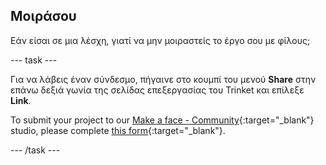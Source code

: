 ## Μοιράσου

Εάν είσαι σε μια λέσχη, γιατί να μην μοιραστείς το έργο σου με φίλους;

--- task ---

Για να λάβεις έναν σύνδεσμο, πήγαινε στο κουμπί του μενού **Share** στην επάνω δεξιά γωνία της σελίδας επεξεργασίας του Trinket και επίλεξε **Link**.

To submit your project to our [Make a face - Community](https://wke.lt/w/s/8sVH4f){:target="_blank"} studio, please complete [this form](https://form.raspberrypi.org/f/community-project-submissions){:target="_blank"}.

--- /task ---
